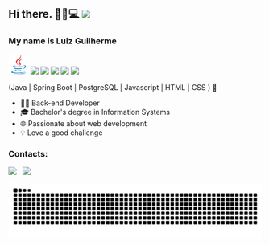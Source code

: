 ## Hi there. 👋🏻💻 <img src = "https://media2.giphy.com/media/QssGEmpkyEOhBCb7e1/giphy.gif?cid=ecf05e47a0n3gi1bfqntqmob8g9aid1oyj2wr3ds3mg700bl&rid=giphy.gif" width = 24px>

### My name is Luiz Guilherme

<img src="https://raw.githubusercontent.com/devicons/devicon/1119b9f84c0290e0f0b38982099a2bd027a48bf1/icons/java/java-original.svg" width="40px">
<img src="https://cdn.jsdelivr.net/gh/devicons/devicon@latest/icons/spring/spring-original.svg" width="40px"/>
<img src="https://cdn.jsdelivr.net/gh/devicons/devicon@latest/icons/postgresql/postgresql-original.svg" width="40px"/>
<img src="https://cdn.jsdelivr.net/gh/devicons/devicon@latest/icons/javascript/javascript-plain.svg" width="40px"/>
<img src="https://cdn.jsdelivr.net/gh/devicons/devicon@latest/icons/html5/html5-original.svg" width="40px"/>
<img src="https://cdn.jsdelivr.net/gh/devicons/devicon@latest/icons/css3/css3-original.svg" width="40px"/>

(Java | Spring Boot | PostgreSQL | Javascript | HTML | CSS ) 🚀

- 👩‍💻 Back-end Developer
- 🎓 Bachelor's degree in Information Systems
- 🌐 Passionate about web development
- 💡 Love a good challenge

### Contacts:

<p align='left'>
   <a href="https://www.linkedin.com/in/luiz-g-melo/" target="_blank"><img height="30" src="https://img.shields.io/badge/-Linkedin-%23333?style=for-the-badge&logo=Linkedin&logoColor=blue"></a>&nbsp;&nbsp;      
  <a href="mailto:luizgmelo64@gmail.com" target="_blank"><img height="30" src="https://img.shields.io/badge/-Gmail-%23333?style=for-the-badge&logo=gmail&logoColor=blue&link=mailto:luizgmelo64@gmail.com"></a>&nbsp;&nbsp;
 </p>

![Snake animation](https://github.com/luizgmelo/luizgmelo/blob/output/github-contribution-grid-snake.svg)

</div>
